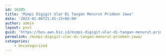 ```yaml
---
id: 16385
title: 'Mimpi Digigit Ular Di Tangan Menurut Primbon Jawa'
date: '2023-01-06T21:45:15+00:00'
author: admin
layout: post
guid: 'https://bos.awn.biz.id/mimpi-digigit-ular-di-tangan-menurut-primbon-jawa/'
permalink: /mimpi-digigit-ular-di-tangan-menurut-primbon-jawa/
categories:
    - Uncategorized
---
```


